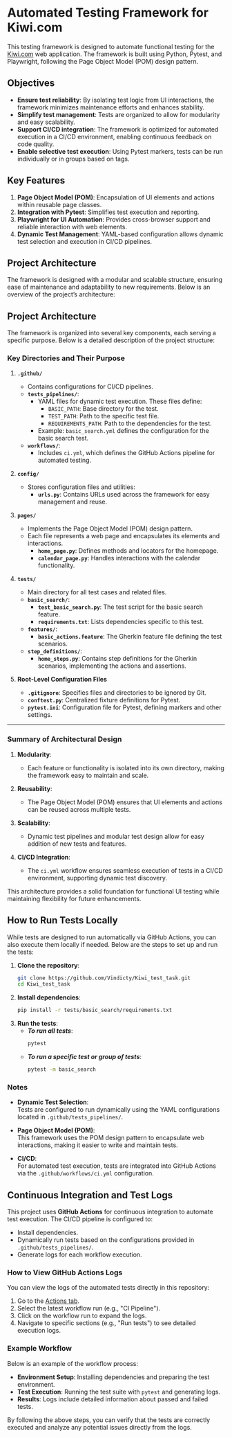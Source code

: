 # Automated Testing Framework for Kiwi.com

This testing framework is designed to automate functional testing for the [Kiwi.com](https://www.kiwi.com/en/) web application. The framework is built using Python, Pytest, and Playwright, following the Page Object Model (POM) design pattern.

## Objectives
- **Ensure test reliability**: By isolating test logic from UI interactions, the framework minimizes maintenance efforts and enhances stability.
- **Simplify test management**: Tests are organized to allow for modularity and easy scalability.
- **Support CI/CD integration**: The framework is optimized for automated execution in a CI/CD environment, enabling continuous feedback on code quality.
- **Enable selective test execution**: Using Pytest markers, tests can be run individually or in groups based on tags.

## Key Features
1. **Page Object Model (POM)**: Encapsulation of UI elements and actions within reusable page classes.
2. **Integration with Pytest**: Simplifies test execution and reporting.
3. **Playwright for UI Automation**: Provides cross-browser support and reliable interaction with web elements.
4. **Dynamic Test Management**: YAML-based configuration allows dynamic test selection and execution in CI/CD pipelines.

## Project Architecture

The framework is designed with a modular and scalable structure, ensuring ease of maintenance and adaptability to new requirements. Below is an overview of the project’s architecture:
## Project Architecture

The framework is organized into several key components, each serving a specific purpose. Below is a detailed description of the project structure:

### Key Directories and Their Purpose

1. **`.github/`**
   - Contains configurations for CI/CD pipelines.
   - **`tests_pipelines/`**: 
     - YAML files for dynamic test execution. These files define:
       - `BASIC_PATH`: Base directory for the test.
       - `TEST_PATH`: Path to the specific test file.
       - `REQUIREMENTS_PATH`: Path to the dependencies for the test.
     - Example: `basic_search.yml` defines the configuration for the basic search test.
   - **`workflows/`**:
     - Includes `ci.yml`, which defines the GitHub Actions pipeline for automated testing.

2. **`config/`**
   - Stores configuration files and utilities:
     - **`urls.py`**: Contains URLs used across the framework for easy management and reuse.

3. **`pages/`**
   - Implements the Page Object Model (POM) design pattern.
   - Each file represents a web page and encapsulates its elements and interactions.
     - **`home_page.py`**: Defines methods and locators for the homepage.
     - **`calendar_page.py`**: Handles interactions with the calendar functionality.

4. **`tests/`**
   - Main directory for all test cases and related files.
   - **`basic_search/`**:
     - **`test_basic_search.py`**: The test script for the basic search feature.
     - **`requirements.txt`**: Lists dependencies specific to this test.
   - **`features/`**:
     - **`basic_actions.feature`**: The Gherkin feature file defining the test scenarios.
   - **`step_definitions/`**:
     - **`home_steps.py`**: Contains step definitions for the Gherkin scenarios, implementing the actions and assertions.

5. **Root-Level Configuration Files**
   - **`.gitignore`**: Specifies files and directories to be ignored by Git.
   - **`conftest.py`**: Centralized fixture definitions for Pytest.
   - **`pytest.ini`**: Configuration file for Pytest, defining markers and other settings.

---

### Summary of Architectural Design
1. **Modularity**:
   - Each feature or functionality is isolated into its own directory, making the framework easy to maintain and scale.

2. **Reusability**:
   - The Page Object Model (POM) ensures that UI elements and actions can be reused across multiple tests.

3. **Scalability**:
   - Dynamic test pipelines and modular test design allow for easy addition of new tests and features.

4. **CI/CD Integration**:
   - The `ci.yml` workflow ensures seamless execution of tests in a CI/CD environment, supporting dynamic test discovery.

This architecture provides a solid foundation for functional UI testing while maintaining flexibility for future enhancements.

## How to Run Tests Locally

While tests are designed to run automatically via GitHub Actions, you can also execute them locally if needed. Below are the steps to set up and run the tests:

1. **Clone the repository**:
   ```bash
   git clone https://github.com/Vindicty/Kiwi_test_task.git
   cd Kiwi_test_task

2. **Install dependencies**:
    ```bash
    pip install -r tests/basic_search/requirements.txt

3. **Run the tests**:
   - ***To run all tests***:
     ```bash
     pytest
     ```
   - ***To run a specific test or group of tests***:
     ```bash
     pytest -m basic_search
     ```
     
### Notes

- **Dynamic Test Selection**:  
  Tests are configured to run dynamically using the YAML configurations located in `.github/tests_pipelines/`.

- **Page Object Model (POM)**:  
  This framework uses the POM design pattern to encapsulate web interactions, making it easier to write and maintain tests.

- **CI/CD**:  
  For automated test execution, tests are integrated into GitHub Actions via the `.github/workflows/ci.yml` configuration.


## Continuous Integration and Test Logs

This project uses **GitHub Actions** for continuous integration to automate test execution. The CI/CD pipeline is configured to:
- Install dependencies.
- Dynamically run tests based on the configurations provided in `.github/tests_pipelines/`.
- Generate logs for each workflow execution.

### How to View GitHub Actions Logs
You can view the logs of the automated tests directly in this repository:
1. Go to the [Actions tab](https://github.com/Vindicty/Kiwi_test_task/actions).
2. Select the latest workflow run (e.g., "CI Pipeline").
3. Click on the workflow run to expand the logs.
4. Navigate to specific sections (e.g., "Run tests") to see detailed execution logs.

### Example Workflow
Below is an example of the workflow process:
- **Environment Setup**: Installing dependencies and preparing the test environment.
- **Test Execution**: Running the test suite with `pytest` and generating logs.
- **Results**: Logs include detailed information about passed and failed tests.

By following the above steps, you can verify that the tests are correctly executed and analyze any potential issues directly from the logs.
